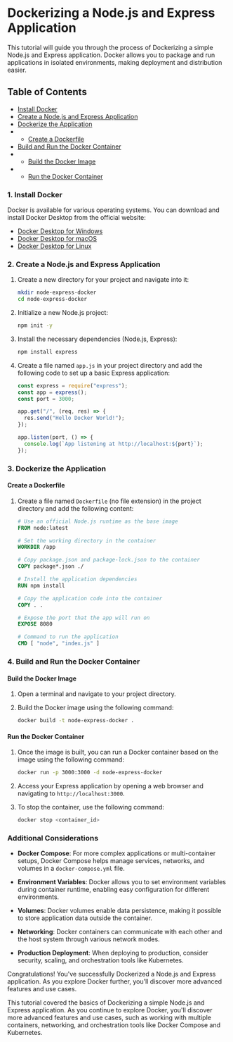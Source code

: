 # Dockerizing a Node.js and Express Application

This tutorial will guide you through the process of Dockerizing a simple Node.js and Express application. Docker allows you to package and run applications in isolated environments, making deployment and distribution easier.

## Table of Contents

- [Install Docker](#install-docker)
- [Create a Node.js and Express Application](#create-a-nodejs-and-express-application)
- [Dockerize the Application](#dockerize-the-application)
- - [Create a Dockerfile](#create-a-dockerfile)
- [Build and Run the Docker Container](#build-and-run-the-docker-container)
- - [Build the Docker Image](#build-the-docker-image)
- - [Run the Docker Container](#run-the-docker-container)

### 1. Install Docker

Docker is available for various operating systems. You can download and install Docker Desktop from the official website:

- [Docker Desktop for Windows](https://www.docker.com/products/docker-desktop)
- [Docker Desktop for macOS](https://www.docker.com/products/docker-desktop)
- [Docker Desktop for Linux](https://www.docker.com/products/docker-desktop)

### 2. Create a Node.js and Express Application

1. Create a new directory for your project and navigate into it:

   ```bash
   mkdir node-express-docker
   cd node-express-docker
   ```

2. Initialize a new Node.js project:

   ```bash
   npm init -y
   ```

3. Install the necessary dependencies (Node.js, Express):

   ```bash
   npm install express
   ```

4. Create a file named `app.js` in your project directory and add the following code to set up a basic Express application:

   ```javascript
   const express = require("express");
   const app = express();
   const port = 3000;

   app.get("/", (req, res) => {
     res.send("Hello Docker World!");
   });

   app.listen(port, () => {
     console.log(`App listening at http://localhost:${port}`);
   });
   ```

### 3. Dockerize the Application

#### Create a Dockerfile

1. Create a file named `Dockerfile` (no file extension) in the project directory and add the following content:

   ```Dockerfile
   # Use an official Node.js runtime as the base image
   FROM node:latest

   # Set the working directory in the container
   WORKDIR /app

   # Copy package.json and package-lock.json to the container
   COPY package*.json ./

   # Install the application dependencies
   RUN npm install

   # Copy the application code into the container
   COPY . .

   # Expose the port that the app will run on
   EXPOSE 8080

   # Command to run the application
   CMD [ "node", "index.js" ]
   ```

### 4. Build and Run the Docker Container

#### Build the Docker Image

1. Open a terminal and navigate to your project directory.

2. Build the Docker image using the following command:

   ```bash
   docker build -t node-express-docker .
   ```

#### Run the Docker Container

1. Once the image is built, you can run a Docker container based on the image using the following command:

   ```bash
   docker run -p 3000:3000 -d node-express-docker
   ```

2. Access your Express application by opening a web browser and navigating to `http://localhost:3000`.

3. To stop the container, use the following command:

   ```bash
   docker stop <container_id>
   ```

### Additional Considerations

- **Docker Compose**: For more complex applications or multi-container setups, Docker Compose helps manage services, networks, and volumes in a `docker-compose.yml` file.

- **Environment Variables**: Docker allows you to set environment variables during container runtime, enabling easy configuration for different environments.

- **Volumes**: Docker volumes enable data persistence, making it possible to store application data outside the container.

- **Networking**: Docker containers can communicate with each other and the host system through various network modes.

- **Production Deployment**: When deploying to production, consider security, scaling, and orchestration tools like Kubernetes.

Congratulations! You've successfully Dockerized a Node.js and Express application. As you explore Docker further, you'll discover more advanced features and use cases.

This tutorial covered the basics of Dockerizing a simple Node.js and Express application. As you continue to explore Docker, you'll discover more advanced features and use cases, such as working with multiple containers, networking, and orchestration tools like Docker Compose and Kubernetes.
